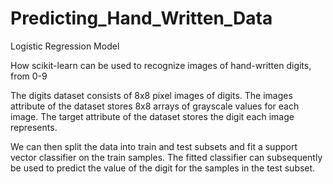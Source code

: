 # Predicting_Hand_Written_Data
Logistic Regression Model

How scikit-learn can be used to recognize images of hand-written digits, from 0-9

The digits dataset consists of 8x8 pixel images of digits. The images attribute of the dataset stores 8x8 arrays of grayscale values for each image. The target attribute of the dataset stores the digit each image represents.

We can then split the data into train and test subsets and fit a support vector classifier on the train samples. The fitted classifier can subsequently be used to predict the value of the digit for the samples in the test subset.
